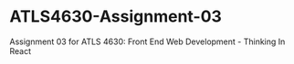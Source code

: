 # ATLS4630-Assignment-03
Assignment 03 for ATLS 4630: Front End Web Development - Thinking In React 
